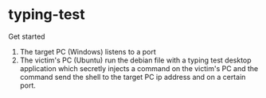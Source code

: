 # typing-test
Get started
1. The target PC (Windows) listens to a port
2. The victim's PC (Ubuntu) run the debian file with a typing test desktop application which secretly injects a command on the victim's PC and the command send the shell to the target PC ip address and on a certain port.  
